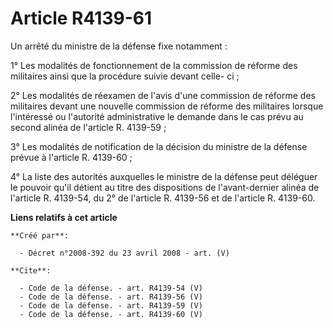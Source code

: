 # Article R4139-61

Un arrêté du ministre de la défense fixe notamment : 

1° Les modalités de fonctionnement de la commission de réforme des militaires ainsi que la procédure suivie devant celle-
ci ; 

2° Les modalités de réexamen de l'avis d'une commission de réforme des militaires devant une nouvelle commission de réforme
des militaires lorsque l'intéressé ou l'autorité administrative le demande dans le cas prévu au second alinéa de l'article R.
4139-59 ; 

3° Les modalités de notification de la décision du ministre de la défense prévue à l'article R. 4139-60 ; 

4° La liste des autorités auxquelles le ministre de la défense peut déléguer le pouvoir qu'il détient au titre des
dispositions de l'avant-dernier alinéa de l'article R. 4139-54, du 2° de l'article R. 4139-56 et de l'article R. 4139-60.

**Liens relatifs à cet article**

	**Créé par**:

	  - Décret n°2008-392 du 23 avril 2008 - art. (V)

	**Cite**:

	  - Code de la défense. - art. R4139-54 (V)
	  - Code de la défense. - art. R4139-56 (V)
	  - Code de la défense. - art. R4139-59 (V)
	  - Code de la défense. - art. R4139-60 (V)
